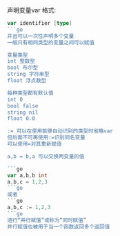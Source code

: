 声明变量var
格式:
```go
var identifier [type]
```go
并且可以一次性声明多个变量
一般只有相同类型的变量之间可以赋值

变量类型
int 整数型
bool 布尔型
string 字符串型
float 浮点数型

每种类型都有默认值
int 0
bool false
string nil
float 0.0

:= 可以在使用能够自动识别的类型时省略var
但后面不可再使用:=识别同名变量
可以使用=对其重新赋值

a,b = b,a 可以交换两变量的值

```go
var a,b,b int
a,b,c = 1,2,3
```go
或者
```go
a,b,c := 1,2,3
```go
进行“并行赋值”或称为“同时赋值”
并行赋值也被用于当一个函数返回多个返回值
